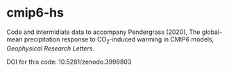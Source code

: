 # cmip6-hs

Code and intermidiate data to accompany Pendergrass (2020), The global-mean precipitation response to CO<sub>2</sub>-induced warming in CMIP6 models, <i>Geophysical Research Letters</i>. 

DOI for this code: 10.5281/zenodo.3998803
